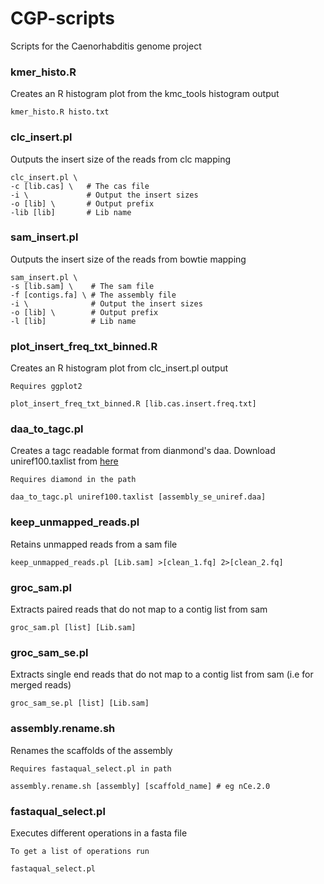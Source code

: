 # CGP-scripts

Scripts for the Caenorhabditis genome project

### kmer_histo.R
Creates an R histogram plot from the kmc_tools histogram output
```
kmer_histo.R histo.txt
```
### clc_insert.pl
Outputs the insert size of the reads from clc mapping
```
clc_insert.pl \
-c [lib.cas] \   # The cas file
-i \             # Output the insert sizes
-o [lib] \       # Output prefix
-lib [lib]       # Lib name
```
### sam_insert.pl
Outputs the insert size of the reads from bowtie mapping 
```
sam_insert.pl \
-s [lib.sam] \    # The sam file
-f [contigs.fa] \ # The assembly file
-i \              # Output the insert sizes
-o [lib] \        # Output prefix
-l [lib]          # Lib name
```
### plot_insert_freq_txt_binned.R
Creates an R histogram plot from clc_insert.pl output
```
Requires ggplot2

plot_insert_freq_txt_binned.R [lib.cas.insert.freq.txt]
```
### daa_to_tagc.pl
Creates a tagc readable format from dianmond's daa. Download uniref100.taxlist from [here](https://github.com/GDKO/uniref_taxlist)
```
Requires diamond in the path

daa_to_tagc.pl uniref100.taxlist [assembly_se_uniref.daa]
```
### keep_unmapped_reads.pl
Retains unmapped reads from a sam file
```
keep_unmapped_reads.pl [Lib.sam] >[clean_1.fq] 2>[clean_2.fq]
```
### groc_sam.pl
Extracts paired reads that do not map to a contig list from sam
```
groc_sam.pl [list] [Lib.sam]
```
### groc_sam_se.pl
Extracts single end reads that do not map to a contig list from sam (i.e for merged reads)
```
groc_sam_se.pl [list] [Lib.sam]
```
### assembly.rename.sh
Renames the scaffolds of the assembly
```
Requires fastaqual_select.pl in path

assembly.rename.sh [assembly] [scaffold_name] # eg nCe.2.0
```
### fastaqual_select.pl
Executes different operations in a fasta file
```
To get a list of operations run

fastaqual_select.pl 
```
